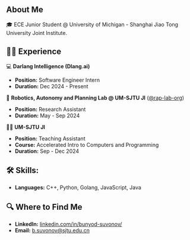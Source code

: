 <!--
**Bunyod-Suvonov/Bunyod-Suvonov** is a ✨ _special_ ✨ repository because its `README.md` (this file) appears on your GitHub profile.

Here are some ideas to get you started:

- 🔭 I’m currently working on ...
- 🌱 I’m currently learning ...
- 👯 I’m looking to collaborate on ...
- 🤔 I’m looking for help with ...
- 💬 Ask me about ...
- 📫 How to reach me: ...
- 😄 Pronouns: ...
- ⚡ Fun fact: ...
-->


## About Me
🎓 ECE Junior Student @ University of Michigan - Shanghai Jiao Tong University Joint Institute. 

<!--I enjoy working on backend and distributed systems projects.-->
  
## 👨‍💻 Experience
💻  **Darlang Intelligence (Dlang.ai)**
   - **Position:** Software Engineer Intern
   - **Duration:** Dec 2024 - Present

🤖 **Robotics, Autonomy and Planning Lab @ UM-SJTU JI** ([@rap-lab-org](https://github.com/rap-lab-org))
   - **Position:** Research Assistant
   - **Duration:** May - Sep 2024

👨‍💻 **UM-SJTU JI**
   - **Position:** Teaching Assistant
   - **Course:** Accelerated Intro to Computers and Programming
   - **Duration:** Sep - Dec 2024

## 🛠 Skills:
- **Languages:** C++, Python, Golang, JavaScript, Java

<!--## ✨ Fun Fact
No fun facts-->

## 🔍 Where to Find Me
- **LinkedIn:** [linkedin.com/in/bunyod-suvonov/](https://www.linkedin.com/in/bunyod-suvonov/)
- **Email:** [b.suvonov@sjtu.edu.cn](mailto:b.suvonov@sjtu.edu.cn)
